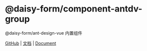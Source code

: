 # @daisy-form/component-antdv-group

@daisy-form/ant-design-vue 内置组件

[GitHub](https://github.com/xmlKevin/daisy-form) | [文档](http://daisy-form.com/v3/) | [Document](http://daisy-form.com/v3/)


